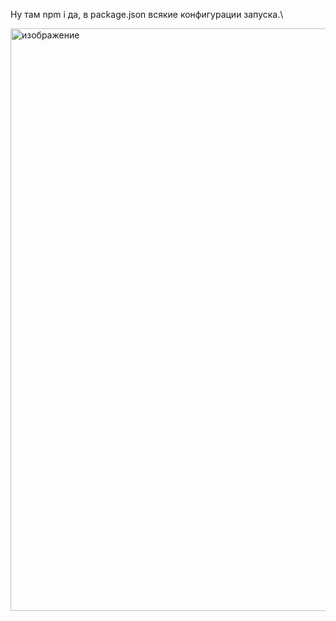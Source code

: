 Ну там npm i да, в package.json всякие конфигурации запуска.\

<img width="1525" height="932" alt="изображение" src="https://github.com/user-attachments/assets/6d34bf19-7d78-4d2e-96ac-d1614d4ccd93" />
